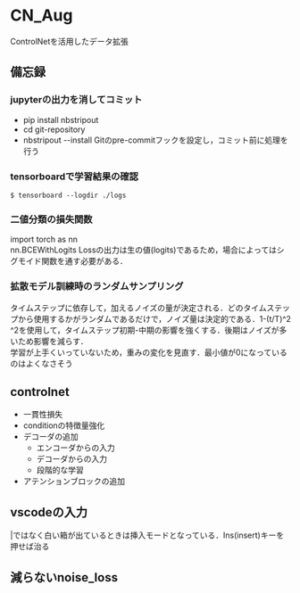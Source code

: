 # CN_Aug
ControlNetを活用したデータ拡張
## 備忘録
### jupyterの出力を消してコミット
- pip install nbstripout
- cd git-repository
- nbstripout --install
Gitのpre-commitフックを設定し，コミット前に処理を行う

### tensorboardで学習結果の確認
```
$ tensorboard --logdir ./logs
```

### 二値分類の損失関数
import torch as nn  
nn.BCEWithLogits Lossの出力は生の値(logits)であるため，場合によってはシグモイド関数を通す必要がある．

### 拡散モデル訓練時のランダムサンプリング
タイムステップに依存して，加えるノイズの量が決定される．どのタイムステップから使用するかがランダムであるだけで，ノイズ量は決定的である．1-(t/T)^2　^2を使用して，タイムステップ初期-中期の影響を強くする．後期はノイズが多いため影響を減らす．  
学習が上手くいっていないため，重みの変化を見直す．最小値が0になっているのはよくなさそう

## controlnet
- 一貫性損失
- conditionの特徴量強化
- デコーダの追加
    - エンコーダからの入力
    - デコーダからの入力
    - 段階的な学習
- アテンションブロックの追加

## vscodeの入力
|ではなく白い箱が出ているときは挿入モードとなっている．Ins(insert)キーを押せば治る

## 減らないnoise_loss